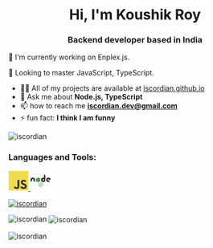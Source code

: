 <h1 align="center">Hi, I'm Koushik Roy</h1>
<h3 align="center">Backend developer based in India</h3>

<p align="left"> 🔭 I'm currently working on Enplex.js.</p>

<p align="left"> 🌱 Looking to master JavaScript, TypeScript.</p>

-  👨‍💻 All of my projects are available at [iscordian.github.io](https://iscordian.github.io)
-  💬 Ask me about **Node.js, TypeScript**
-  📫 how to reach me **iscordian.dev@gmail.com**
-  ⚡ fun fact: **I think I am funny**

<p align="left"> <img src="https://komarev.com/ghpvc/?username=iscordian&label=Profile%20views&color=0e75b6&style=flat" alt="iscordian" /> </p>

<h3 align="left">Languages and Tools:</h3>
<p align="left">
  <a href="https://developer.mozilla.org/en-US/docs/Web/JavaScript" target="_blank" rel="noreferrer">
    <img src="https://raw.githubusercontent.com/devicons/devicon/master/icons/javascript/javascript-original.svg" alt="javascript" width="40" height="40"/>
  </a>
  <a href="https://nodejs.org" target="_blank" rel="noreferrer">
    <img src="https://raw.githubusercontent.com/devicons/devicon/master/icons/nodejs/nodejs-original-wordmark.svg" alt="nodejs" width="40" height="40"/>
  </a>
</p>

<p align="left"> <a href="https://github.com/ryo-ma/github-profile-trophy"><img src="https://github-profile-trophy.vercel.app/?username=iscordian" alt="iscordian" />
  </a>
</p>

<p><img align="left" src="https://github-readme-stats.vercel.app/api/top-langs?username=iscordian&show_icons=true&locale=en&layout=compact" alt="iscordian" /></p>

<p>&nbsp;<img align="center" src="https://github-readme-stats.vercel.app/api?username=iscordian&show_icons=true&locale=en" alt="iscordian" /></p>

<p><img align="center" src="https://github-readme-streak-stats.herokuapp.com/?user=iscordian&" alt="iscordian" /></p>
